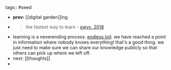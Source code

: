 tags:: #seed

- **prev:** [[digital garden]]ing
- > the fastest way to learn - [swyx, 2018](https://www.swyx.io/learn-in-public)
- learning is a neverending process. [endless toil](logseq://graph/garden?block-id=64d816c0-7fbe-49bc-8852-730e511633b2). we have reached a point in information where nobody knows everything! that's a good thing. we just need to make sure we can share our knowledge publicly so that others can pick up where we left off.
- next: [[thoughts]]
-